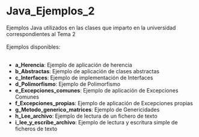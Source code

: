 # Java_Ejemplos_2
Ejemplos Java utilizados en las clases que imparto en la universidad correspondientes al Tema 2<br>
<br>
Ejemplos disponibles:<br>
<br>

- **a_Herencia**: Ejemplo de aplicación de herencia
- **b_Abstractas**: Ejemplo de aplicación de clases abstractas
- **c_Interfaces**: Ejemplo de implementación de Interfaces
- **d_Polimorfismo**: Ejemplo de Polimorfismo
- **e_Excepciones_comunes**: Ejemplo de aplicación de Excepciones Comunes
- **f_Excepciones_propias**: Ejemplo de aplicación de Excepciones propias
- **g_Metodo_generico_matrices**: Ejemplo de Genericidades
- **h_Lee_archivo**: Ejemplo de lectura de un fichero de texto
- **i_lee_y_escribe_archivo**: Ejemplo de lectura y escritura simple de ficheros de texto
